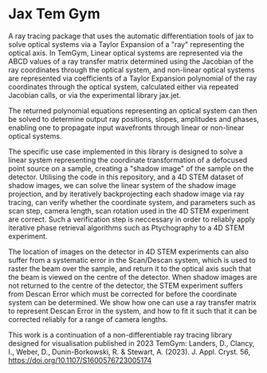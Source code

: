 # Jax Tem Gym

A ray tracing package that uses the automatic differentiation tools of jax to solve optical systems
via a Taylor Expansion of a "ray" representing the optical axis. 
In TemGym, Linear optical systems are represented via the ABCD values of a ray 
transfer matrix determined using the Jacobian of the ray coordinates through the optical system, and non-linear optical systems are represented via 
coefficients of a Taylor Expansion polynomial of the ray coordinates through the optical system, calculated either via repeated Jacobian calls, 
or via the experimental library jax.jet.

The returned polynomial equations representing an optical system can then be solved to determine output ray positions, 
slopes, amplitudes and phases, enabling one to propagate input wavefronts through linear or non-linear optical systems. 

The specific use case implemented in this library is designed to solve a linear system representing the coordinate transformation of a defocused point source on 
a sample, creating a "shadow image" of the sample on the detector. Utilising the code in this repository, and a 4D STEM dataset of shadow images, we can solve the linear system of the shadow image projection, and by iteratively backprojecting each shadow image via ray tracing, can verify whether the coordinate system, and parameters such as scan step, camera length, scan rotation used in the 4D STEM experiment are correct. Such a verification step is neccessary in order to reliably apply iterative phase retrieval algorithms such as Ptychography to a 4D STEM experiment. 

The location of images on the detector in 4D STEM experiments can also suffer from a systematic error in the Scan/Descan system, which is used to raster the beam over the sample, and return it to the optical axis such that the beam is viewed on the centre of the detector. When shadow images are not returned to the centre of the detector, the STEM experiment suffers from Descan Error which must be corrected for before the coordinate system can be determined. We show how one can use a ray transfer matrix to represent Descan Error in the system, and how to fit it such that it can be corrected reliably for a range of camera lengths.

This work is a continuation of a non-differentiable ray tracing library designed for visualisation published in 2023
TemGym: Landers, D., Clancy, I., Weber, D., Dunin-Borkowski, R. & Stewart, A. (2023). J. Appl. Cryst. 56, https://doi.org/10.1107/S1600576723005174



